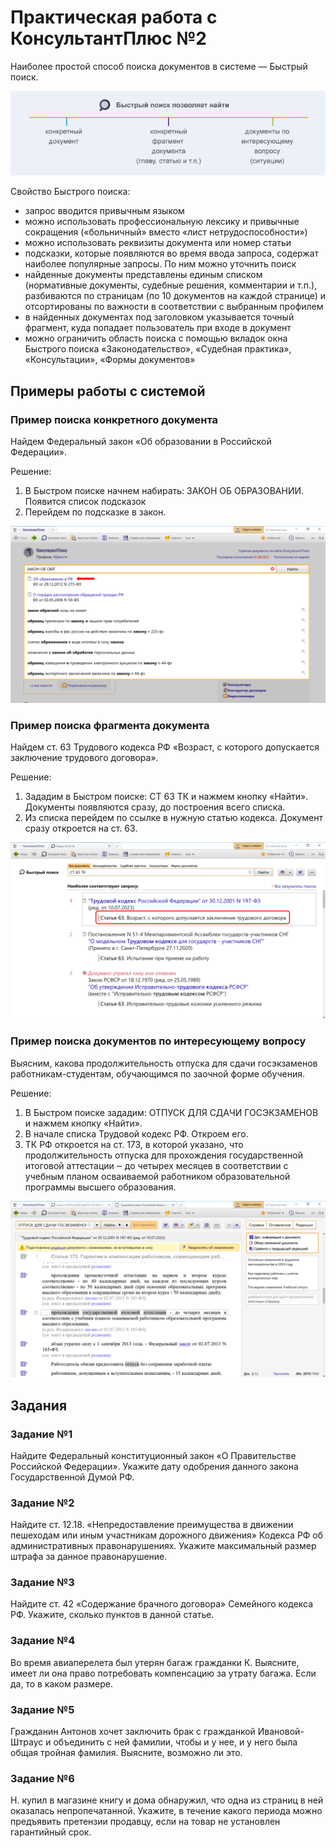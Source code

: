 # Практическая работа с КонсультантПлюс №2

Наиболее простой способ поиска документов в системе — Быстрый поиск.

![1](1.png)

Свойство Быстрого поиска:

- запрос вводится привычным языком
- можно использовать профессиональную лексику и привычные сокращения («больничный» вместо «лист нетрудоспособности»)
- можно использовать реквизиты документа или номер статьи
- подсказки, которые появляются во время ввода запроса, содержат наиболее популярные запросы. По ним можно уточнить поиск
- найденные документы представлены единым списком (нормативные документы, судебные решения, комментарии и т.п.), разбиваются по страницам (по 10 документов на каждой странице) и отсортированы по важности в соответствии с выбранным профилем
- в найденных документах под заголовком указывается точный фрагмент, куда попадает пользователь при входе в документ
- можно ограничить область поиска с помощью вкладок окна Быстрого поиска «Законодательство», «Судебная практика», «Консультации», «Формы документов»

## Примеры работы с системой

### Пример поиска конкретного документа

Найдем Федеральный закон «Об образовании в Российской Федерации».

Решение:

1. В Быстром поиске начнем набирать: ЗАКОН ОБ ОБРАЗОВАНИИ.
Появится список подсказок
2. Перейдем по подсказке в закон.

![2](2.png)

### Пример поиска фрагмента документа

Найдем ст. 63 Трудового кодекса РФ «Возраст, с которого допускается заключение трудового договора».

Решение:

1. Зададим в Быстром поиске: СТ 63 ТК и нажмем кнопку «Найти».
Документы появляются сразу, до построения всего списка.
2. Из списка перейдем по ссылке в нужную статью кодекса. Документ сразу откроется на ст. 63.

![3](3.png)

### Пример поиска документов по интересующему вопросу

Выясним, какова продолжительность отпуска для сдачи госэкзаменов работникам-студентам, обучающимся по заочной форме обучения.

Решение:

1. В Быстром поиске зададим: ОТПУСК ДЛЯ СДАЧИ ГОСЭКЗАМЕНОВ и нажмем кнопку «Найти».
2. В начале списка Трудовой кодекс РФ. Откроем его.
3. ТК РФ откроется на ст. 173, в которой указано, что продолжительность отпуска для прохождения государственной итоговой аттестации ‒ до четырех месяцев в соответствии с учебным планом осваиваемой работником образовательной программы высшего образования.

![4](4.png)

## Задания

### Задание №1

Найдите Федеральный конституционный закон «О Правительстве
Российской Федерации». Укажите дату одобрения данного закона
Государственной Думой РФ.

### Задание №2

Найдите ст. 12.18. «Непредоставление преимущества в движении
пешеходам или иным участникам дорожного движения» Кодекса РФ
об административных правонарушениях. Укажите максимальный
размер штрафа за данное правонарушение.

### Задание №3

Найдите ст. 42 «Содержание брачного договора» Семейного
кодекса РФ. Укажите, сколько пунктов в данной статье.

### Задание №4

Во время авиаперелета был утерян багаж гражданки К. Выясните,
имеет ли она право потребовать компенсацию за утрату багажа. Если
да, то в каком размере.

### Задание №5

Гражданин Антонов хочет заключить брак с гражданкой Ивановой-
Штраус и объединить с ней фамилии, чтобы и у нее, и у него была
общая тройная фамилия. Выясните, возможно ли это.

### Задание №6

Н. купил в магазине книгу и дома обнаружил, что одна из страниц в
ней оказалась непропечатанной. Укажите, в течение какого периода
можно предъявить претензии продавцу, если на товар не установлен
гарантийный срок.
